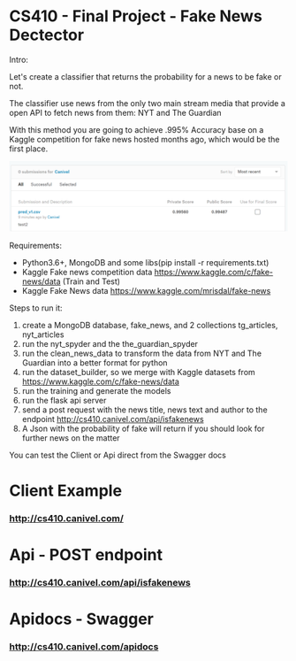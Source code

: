 # CS410 - Final Project - Fake News Dectector

Intro:

Let's create a classifier that returns the probability for a news to be fake or not.

The classifier use news from the only two main stream media that provide a open API to fetch news from them: NYT and The Guardian

With this method you are going to achieve .995% Accuracy base on a Kaggle competition for fake news hosted months ago, which would be the first place.

![Kaggle First Place Fake News](https://github.com/canivel/cs410_fake_news_detector/blob/master/imgs_readme/sub-kaggle.png)


Requirements:
* Python3.6+, MongoDB and some libs(pip install -r requirements.txt)
* Kaggle Fake news competition data https://www.kaggle.com/c/fake-news/data (Train and Test)
* Kaggle Fake News data https://www.kaggle.com/mrisdal/fake-news 


Steps to run it:

1. create a MongoDB database, fake_news, and 2 collections tg_articles, nyt_articles
2. run the nyt_spyder and the the_guardian_spyder
3. run the clean_news_data to transform the data from NYT and The Guardian into a better format for python
4. run the dataset_builder, so we merge with Kaggle datasets from https://www.kaggle.com/c/fake-news/data
5. run the training and generate the models
6. run the flask api server
7. send a post request with the news title, news text and author to the endpoint http://cs410.canivel.com/api/isfakenews
8. A Json with the probability of fake will return if you should look for further news on the matter

You can test the Client or Api direct from the Swagger docs

# Client Example
### http://cs410.canivel.com/
# Api - POST endpoint
### http://cs410.canivel.com/api/isfakenews
# Apidocs - Swagger
### http://cs410.canivel.com/apidocs

